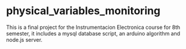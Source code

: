 # physical_variables_monitoring
This is a final project for the Instrumentacion Electronica course for 8th semester, it includes a mysql database script, an arduino algorithm and node.js server.
